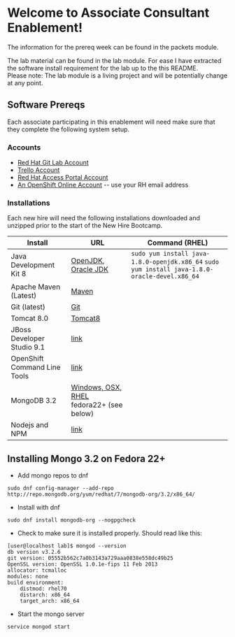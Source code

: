 # Welcome to Associate Consultant Enablement!

The information for the prereq week can be found in the packets module. 


The lab material can be found in the lab module. For ease I have extracted the software install requirement for the lab up to the this README.  
Please note: The lab module is a living project and will be potentially change at any point. 

## Software Prereqs

Each associate participating in this enablement will need make sure that they complete the following system setup.

### Accounts

* [Red Hat Git Lab Account](https://gitlab.consulting.redhat.com)
* [Trello Account](https://trello.com)
* [Red Hat Access Portal Account](https://access.redhat.com)
* [An OpenShift Online Account](https://www.openshift.com/app/account/new) -- use your RH email address

### Installations
Each new hire will need the following installations downloaded and unzipped prior to the start of the New Hire Bootcamp.

Install				| URL               | Command (RHEL)
------------------------------- | ---------- | ----------
Java Development Kit 8 		| [OpenJDK](http://openjdk.java.net/install/), [Oracle JDK](http://www.oracle.com/technetwork/java/javase/downloads/jdk8-downloads-2133151.html)    |   ```sudo yum install java-1.8.0-openjdk.x86_64``` ```sudo yum install java-1.8.0-oracle-devel.x86_64```
Apache Maven (Latest) 			| [Maven](http://maven.apache.org/download.cgi)
Git (latest)							| [Git](https://git-scm.com/downloads)
Tomcat 8.0				| [Tomcat8](https://tomcat.apache.org/download-80.cgi)
JBoss Developer Studio 9.1			| [link](https://access.redhat.com/jbossnetwork/restricted/listSoftware.html?product=jbossdeveloperstudio&downloadType=distributions)
OpenShift Command Line Tools 	| [link](https://developers.openshift.com/en/managing-client-tools.html)
MongoDB 3.2		| [Windows, OSX, RHEL](https://docs.mongodb.com/manual/tutorial/install-mongodb-on-windows/) fedora22+ (see below)
Nodejs and NPM                    	| [link](https://github.com/joyent/node/wiki/installing-node.js-via-package-manager)


## Installing Mongo 3.2 on Fedora 22+

* Add mongo repos to dnf  
```
sudo dnf config-manager --add-repo http://repo.mongodb.org/yum/redhat/7/mongodb-org/3.2/x86_64/
```
* Install with dnf  
```
sudo dnf install mongodb-org --nogpgcheck
```
* Check to make sure it is installed properly. Should read like this:  
```
[user@localhost lab]$ mongod --version  
db version v3.2.6  
git version: 05552b562c7a0b3143a729aaa0838e558dc49b25  
OpenSSL version: OpenSSL 1.0.1e-fips 11 Feb 2013  
allocator: tcmalloc  
modules: none  
build environment:  
    distmod: rhel70  
    distarch: x86_64  
    target_arch: x86_64
```

* Start the mongo server  
```
service mongod start
```